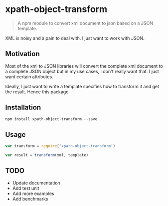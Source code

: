 # xpath-object-transform

> A npm module to convert xml document to json based on a JSON template.

XML is noisy and a pain to deal with. I just want to work with JSON.

## Motivation

Most of the xml to JSON libraries will convert the complete xml document to a complete JSON object but in my use cases, I don't really want that. I just want certain attributes.

Ideally, I just want to write a template specifies how to transform it and get the result. Hence this package.

## Installation

```js
npm install xpath-object-transform --save
```

## Usage

```js
var transform = require('xpath-object-transform')

var result = transform(xml, template)
```

## TODO

* Update documentation
* Add test unit
* Add more examples
* Add benchmarks
